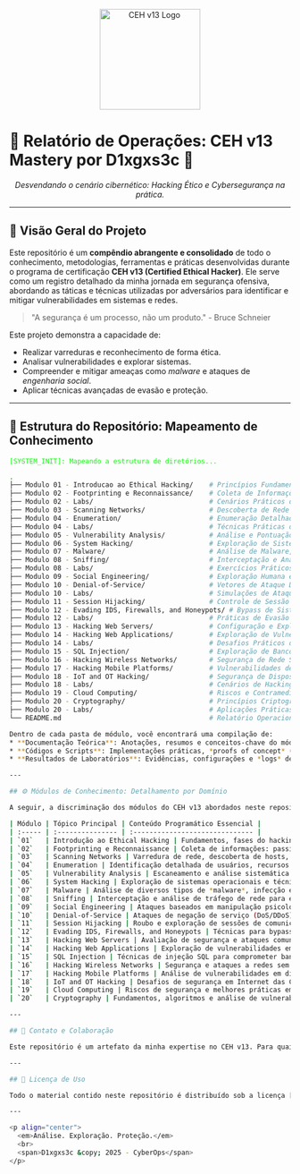 <p align="center">
  <img src="https://raw.githubusercontent.com/Diags5ac/CEH_v13/main/assets/ceh_logo.png" alt="CEH v13 Logo" width="180"/>
</p>

# 🚀 Relatório de Operações: CEH v13 Mastery por D1xgxs3c 🚀

<p align="center">
  <em>Desvendando o cenário cibernético: Hacking Ético e Cybersegurança na prática.</em>
</p>

<p align="center">
  </p>

---

## 🎯 Visão Geral do Projeto

Este repositório é um **compêndio abrangente e consolidado** de todo o conhecimento, metodologias, ferramentas e práticas desenvolvidas durante o programa de certificação **CEH v13 (Certified Ethical Hacker)**. Ele serve como um registro detalhado da minha jornada em segurança ofensiva, abordando as táticas e técnicas utilizadas por adversários para identificar e mitigar vulnerabilidades em sistemas e redes.

> "A segurança é um processo, não um produto." - Bruce Schneier

Este projeto demonstra a capacidade de:
* Realizar varreduras e reconhecimento de forma ética.
* Analisar vulnerabilidades e explorar sistemas.
* Compreender e mitigar ameaças como *malware* e ataques de *engenharia social*.
* Aplicar técnicas avançadas de evasão e proteção.

---

## 📂 Estrutura do Repositório: Mapeamento de Conhecimento

<p style="font-family: 'monospace'; color: #00ff00;">
  <code>[SYSTEM_INIT]: Mapeando a estrutura de diretórios...</code>
</p>

```bash
.
├── Modulo 01 - Introducao ao Ethical Hacking/    # Princípios Fundamentais e Diretrizes Éticas
├── Modulo 02 - Footprinting e Reconnaissance/    # Coleta de Informações do Alvo (OSINT)
├── Modulo 02 - Labs/                             # Cenários Práticos de Reconhecimento
├── Modulo 03 - Scanning Networks/                # Descoberta de Rede e Identificação de Serviços
├── Modulo 04 - Enumeration/                      # Enumeração Detalhada de Sistemas e Serviços
├── Modulo 04 - Labs/                             # Técnicas Práticas de Enumeração
├── Modulo 05 - Vulnerability Analysis/           # Análise e Pontuação de Vulnerabilidades
├── Modulo 06 - System Hacking/                   # Exploração de Sistemas Operacionais e Persistência
├── Modulo 07 - Malware/                          # Análise de Malware, Tipos e Contramedidas
├── Modulo 08 - Sniffing/                         # Interceptação e Análise de Tráfego de Rede
├── Modulo 08 - Labs/                             # Exercícios Práticos de Sniffing e MITM
├── Modulo 09 - Social Engineering/               # Exploração Humana e Táticas Psicológicas
├── Modulo 10 - Denial-of-Service/                # Vetores de Ataque DoS/DDoS e Estratégias de Mitigação
├── Modulo 10 - Labs/                             # Simulações de Ataque de Negação de Serviço
├── Modulo 11 - Session Hijacking/                # Controle de Sessão e Técnicas de Exploração
├── Modulo 12 - Evading IDS, Firewalls, and Honeypots/ # Bypass de Sistemas de Controle de Segurança
├── Modulo 12 - Labs/                             # Práticas de Evasão e Ofuscação
├── Modulo 13 - Hacking Web Servers/              # Configuração e Exploração de Servidores Web
├── Modulo 14 - Hacking Web Applications/         # Exploração de Vulnerabilidades em Aplicações Web (OWASP)
├── Modulo 14 - Labs/                             # Desafios Práticos de Segurança de Aplicações Web
├── Modulo 15 - SQL Injection/                    # Exploração de Banco de Dados via Injeção SQL
├── Modulo 16 - Hacking Wireless Networks/        # Segurança de Rede Sem Fio e Quebra de Senhas
├── Modulo 17 - Hacking Mobile Platforms/         # Vulnerabilidades de Dispositivos e Aplicações Móveis
├── Modulo 18 - IoT and OT Hacking/               # Segurança de Dispositivos IoT/OT e Sistemas de Controle Industrial
├── Modulo 18 - Labs/                             # Cenários de Hacking IoT/OT
├── Modulo 19 - Cloud Computing/                  # Riscos e Contramedidas de Segurança em Infraestruturas de Nuvem
├── Modulo 20 - Cryptography/                     # Princípios Criptográficos e Fraquezas
├── Modulo 20 - Labs/                             # Aplicações Práticas de Criptografia
└── README.md                                     # Relatório Operacional e Visão Geral do Projeto

Dentro de cada pasta de módulo, você encontrará uma compilação de:
* **Documentação Teórica**: Anotações, resumos e conceitos-chave do módulo.
* **Códigos e Scripts**: Implementações práticas, *proofs of concept* (PoCs) e exemplos de uso de ferramentas.
* **Resultados de Laboratórios**: Evidências, configurações e *logs* de exercícios práticos.

---

## ⚙️ Módulos de Conhecimento: Detalhamento por Domínio

A seguir, a discriminação dos módulos do CEH v13 abordados neste repositório, cada um representando um domínio crítico na segurança cibernética:

| Módulo | Tópico Principal | Conteúdo Programático Essencial |
| :----- | :--------------- | :------------------------------ |
| `01`   | Introdução ao Ethical Hacking | Fundamentos, fases do hacking e princípios éticos. |
| `02`   | Footprinting e Reconnaissance | Coleta de informações: passiva, ativa (OSINT, Whois, etc.). |
| `03`   | Scanning Networks | Varredura de rede, descoberta de hosts, portas e serviços. |
| `04`   | Enumeration | Identificação detalhada de usuários, recursos e serviços de rede. |
| `05`   | Vulnerability Analysis | Escaneamento e análise sistemática de vulnerabilidades. |
| `06`   | System Hacking | Exploração de sistemas operacionais e técnicas de escalonamento de privilégios. |
| `07`   | Malware | Análise de diversos tipos de *malware*, infecção e prevenção. |
| `08`   | Sniffing | Interceptação e análise de tráfego de rede para extração de informações. |
| `09`   | Social Engineering | Ataques baseados em manipulação psicológica e suas contramedidas. |
| `10`   | Denial-of-Service | Ataques de negação de serviço (DoS/DDoS) e estratégias de mitigação. |
| `11`   | Session Hijacking | Roubo e exploração de sessões de comunicação ativas. |
| `12`   | Evading IDS, Firewalls, and Honeypots | Técnicas para bypass de sistemas de segurança e detecção. |
| `13`   | Hacking Web Servers | Avaliação de segurança e ataques comuns a servidores web. |
| `14`   | Hacking Web Applications | Exploração de vulnerabilidades em aplicações web (com foco no OWASP Top 10). |
| `15`   | SQL Injection | Técnicas de injeção SQL para comprometer bancos de dados. |
| `16`   | Hacking Wireless Networks | Segurança e ataques a redes sem fio (Wi-Fi). |
| `17`   | Hacking Mobile Platforms | Análise de vulnerabilidades em dispositivos e aplicações móveis. |
| `18`   | IoT and OT Hacking | Desafios de segurança em Internet das Coisas (IoT) e Tecnologia Operacional (OT). |
| `19`   | Cloud Computing | Riscos de segurança e melhores práticas em ambientes de nuvem. |
| `20`   | Cryptography | Fundamentos, algoritmos e análise de vulnerabilidades criptográficas. |

---

## 🤝 Contato e Colaboração

Este repositório é um artefato da minha expertise no CEH v13. Para quaisquer dúvidas, insights ou propostas de colaboração técnica relativas ao conteúdo, sinta-se à vontade para entrar em contato.

---

## 📄 Licença de Uso

Todo o material contido neste repositório é distribuído sob a licença [MIT License](LICENSE). Esteja à vontade para explorar, aprender e utilizar o conteúdo para seus estudos e pesquisas pessoais, em conformidade com os termos especificados.

---

<p align="center">
  <em>Análise. Exploração. Proteção.</em>
  <br>
  <span>D1xgxs3c &copy; 2025 - CyberOps</span>
</p>
